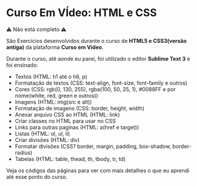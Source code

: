 # Curso Em VÍdeo: HTML e CSS

:warning: Não está completo :warning:

São Exercícios desenvolvidos durante o curso de **HTML5 e CSS3(versão antiga)** da plataforma **Curso em Vídeo**.

Durante o curso, até aonde eu parei, foi utilizado o editor **Sublime Text 3** e foi ensinado:
* Textos (HTML: h1 até o h6, p)
* Formatação de textos (CSS: text-align, font-size, font-family e outros)
* Cores (CSS: rgb(0, 130, 255), rgba(100, 50, 25, 1), #0088FF e por nome(white, red, green e outros))
* Imagens (HTML: img(src e alt))
* Formatação de imagens (CSS: border, height, width)
* Anexar arquivo CSS ao HTML (HTML: link)
* Criar classes no HTML para usar no CSS
* Links para outras paginas (HTML: a(href e target))
* Listas (HTML: ol, ul, li)
* Criar divisões (HTML: div)
* Formatar divisões (CSS? border, margin, padding, box-shadow, border-radius)
* Tabelas (HTML: table, thead, th, tbody, tr, td)

Veja os códigos das páginas para ver com mais detalhes o que eu aprendi até esse ponto do curso.
